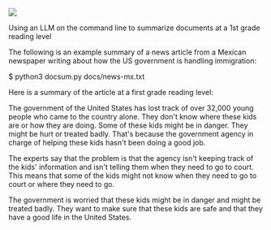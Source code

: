 ![](https://github.com/aopsahl25/docsum/workflows/tests/badge.svg)

Using an LLM on the command line to summarize documents at a 1st grade reading level

The following is an example summary of a news article from a Mexican newspaper writing about how the US government is handling immigration:

$ python3 docsum.py docs/news-mx.txt

Here is a summary of the article at a first grade reading level:

The government of the United States has lost track of over 32,000 young people who came to the country alone. They don't know where these kids are or how they are doing. Some of these kids might be in danger. They might be hurt or treated badly. That's because the government agency in charge of helping these kids hasn't been doing a good job.

The experts say that the problem is that the agency isn't keeping track of the kids' information and isn't telling them when they need to go to court. This means that some of the kids might not know when they need to go to court or where they need to go.

The government is worried that these kids might be in danger and might be treated badly. They want to make sure that these kids are safe and that they have a good life in the United States.
